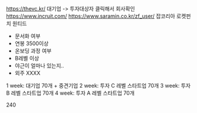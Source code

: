 https://thevc.kr/
대기업 -> 투자대상자 클릭해서 회사확인
https://www.incruit.com/
https://www.saramin.co.kr/zf_user/
잡코리아
로켓펀치
원티드

- 문서화 여부
- 연봉 3500이상
- 온보딩 과정 여부
- B레벨 이상
- 야근이 얼마나 있는지..
- 외주 XXXX

1 week: 대기업 70개 + 중견기업
2 week: 투자 C 레벨 스타트업 70개
3 week: 투자 B 레벨 스타트업 70개
4 week: 투자 A 레벨 스타트업 70개

240
